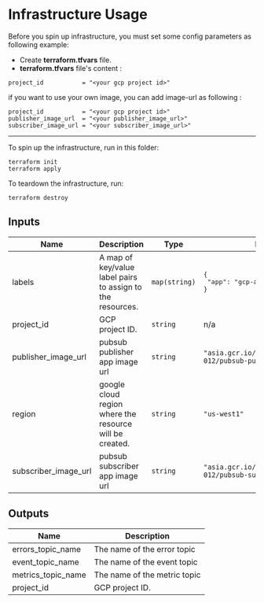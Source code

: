 # Infrastructure Usage

Before you spin up infrastructure, you must set some config parameters as following example:

- Create  **terraform.tfvars** file.
- **terraform.tfvars** file's content :

```
project_id           = "<your gcp project id>"
```

if you want to use your own image, you can add image-url as following :

```
project_id           = "<your gcp project id>"
publisher_image_url  = "<your publisher_image_url>"
subscriber_image_url = "<your subscriber_image_url>"
```

---

To spin up the infrastructure, run in this folder:

```shell
terraform init
terraform apply
```

To teardown the infrastructure, run:

```shell
terraform destroy
```

<!-- BEGINNING OF PRE-COMMIT-TERRAFORM DOCS HOOK -->
## Inputs

| Name | Description | Type | Default | Required |
|------|-------------|------|---------|:--------:|
| labels | A map of key/value label pairs to assign to the resources. | `map(string)` | <pre>{<br>  "app": "gcp-api-integration-java"<br>}</pre> | no |
| project\_id | GCP project ID. | `string` | n/a | yes |
| publisher\_image\_url | pubsub publisher app image url | `string` | `"asia.gcr.io/aemon-projects-dev-012/pubsub-pub:0503"` | no |
| region | google cloud region where the resource will be created. | `string` | `"us-west1"` | no |
| subscriber\_image\_url | pubsub subscriber app image url | `string` | `"asia.gcr.io/aemon-projects-dev-012/pubsub-sub:0503"` | no |

## Outputs

| Name | Description |
|------|-------------|
| errors\_topic\_name | The name of the error topic |
| event\_topic\_name | The name of the event topic |
| metrics\_topic\_name | The name of the metric topic |
| project\_id | GCP project ID. |

<!-- END OF PRE-COMMIT-TERRAFORM DOCS HOOK -->
